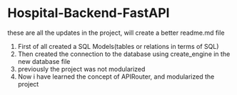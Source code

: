 # Hospital-Backend-FastAPI

these are all the updates in the project, will create a better readme.md file
1. First of all created a SQL Models(tables or relations in terms of SQL)
2. Then created the connection to the database using create_engine in the new database file
3. previously the project was not modularized
4. Now i have learned the concept of APIRouter, and modularized the project